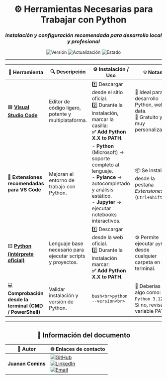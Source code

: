 <div align="center">

# ⚙️ **Herramientas Necesarias para Trabajar con Python**

### *Instalación y configuración recomendada para desarrollo local y profesional*

![Versión](https://img.shields.io/badge/Versión-1.0-1565C0?style=for-the-badge)
![Actualización](https://img.shields.io/badge/Actualizado-2025--10--30-43A047?style=for-the-badge)
![Estado](https://img.shields.io/badge/Estado-Verificado-00C853?style=for-the-badge)

</div>

---

| 🧰 **Herramienta** | 🔍 **Descripción** | ⚙️ **Instalación / Uso** | 💡 **Notas** |
|--------------------|------------------|---------------------------|---------------|
| 🟦 [**Visual Studio Code**](https://code.visualstudio.com/) | Editor de código ligero, potente y multiplataforma. | 1️⃣ Descargar desde el sitio oficial.<br>2️⃣ Durante la instalación, marcar la casilla:<br>**✅ Add Python X.X to PATH**. | 🔹 Ideal para desarrollo Python, web y data.<br>🔹 Gratuito y muy personalizable. |
| 🧩 **Extensiones recomendadas para VS Code** | Mejoran el entorno de trabajo con Python. | - **Python** (Microsoft) → soporte completo al lenguaje.<br>- **Pylance** → autocompletado y análisis estático.<br>- **Jupyter** → ejecutar notebooks interactivos. | 📦 Se instalan desde la pestaña *Extensiones* (`Ctrl+Shift+X`). |
| 🟨 [**Python (intérprete oficial)**](https://www.python.org/) | Lenguaje base necesario para ejecutar scripts y proyectos. | 1️⃣ Descargar desde la web oficial.<br>2️⃣ Durante la instalación marcar:<br>**✅ Add Python X.X to PATH**. | ⚙️ Permite ejecutar `python` desde cualquier carpeta en el terminal. |
| 💻 **Comprobación desde la terminal (CMD / PowerShell)** | Validar instalación y versión de Python. | ```bash<br>python --version<br>``` | 🧠 Deberías ver algo como: `Python 3.12.2`. Si no, revisa la variable PATH. |

---

<div align="center">

## 📄 **Información del documento**

| 👤 **Autor** | 🌐 **Enlaces de contacto** |
|--------------|-----------------------------|
| **Juanan Comins** | [![GitHub](https://img.shields.io/badge/GitHub-juanantoniocomins-181717?style=for-the-badge&logo=github&logoColor=white)](https://github.com/juanantoniocomins) <br> [![LinkedIn](https://img.shields.io/badge/LinkedIn-Juanan_Comins-0077B5?style=for-the-badge&logo=linkedin&logoColor=white)](https://www.linkedin.com/in/juan-comins-9222aa212/) <br> [![Email](https://img.shields.io/badge/Email-Contacto-D14836?style=for-the-badge&logo=gmail&logoColor=white)](mailto:juanancomins@gmail.com) |

</div>

